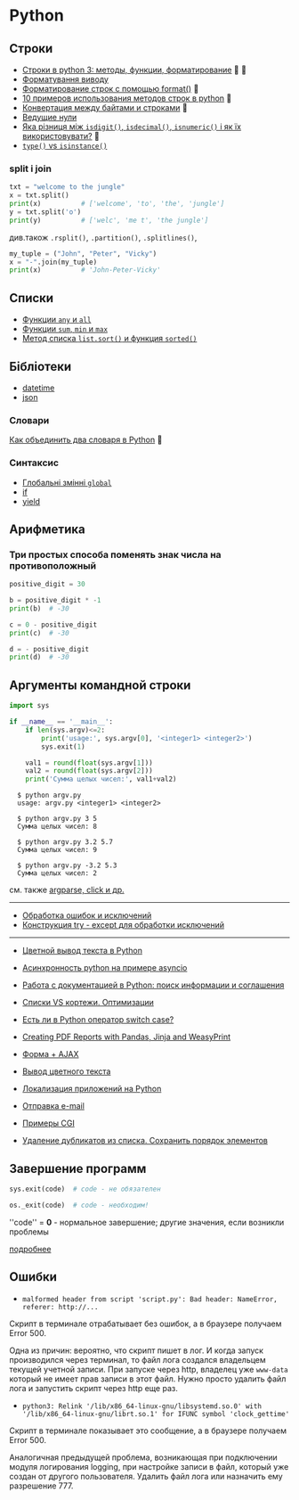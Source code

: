 # Python


## Строки

- [Строки в python 3: методы, функции, форматирование](https://pythonru.com/osnovy/stroki-python) :link: :onion:
- [Форматування виводу](output-formatting)
- [Форматирование строк с помощью format()](https://pythonru.com/osnovy/formatirovanie-v-python-s-pomoshhju-format) :link:
- [10 примеров использования методов строк в python](https://pythonru.com/primery/10-primerov-ispolzovanija-metodov-stok-v-python) :link:
- [Конвертация между байтами и строками](https://pyneng.readthedocs.io/ru/latest/book/16_unicode/python_3_convert.html) :link:
- [Ведущие нули](leading_zeros/)
- [Яка різниця між `isdigit()`, `isdecimal()`, `isnumeric()` і як їх використовувати?](https://miguendes.me/python-isdigit-isnumeric-isdecimal) :link:
- [`type()` vs `isinstance()`](type_isinstance)

### split i join

```python
txt = "welcome to the jungle"
x = txt.split()
print(x)          # ['welcome', 'to', 'the', 'jungle']
y = txt.split('o')
print(y)          # ['welc', 'me t', 'the jungle']
```
див.також `.rsplit()`, `.partition()`, `.splitlines()`, 

```python
my_tuple = ("John", "Peter", "Vicky")
x = "-".join(my_tuple)
print(x)          # 'John-Peter-Vicky'
```


## Списки

- [Функции `any` и `all`](list/any_all/)
- [Функции `sum`, `min` и `max`](list/sum_min_max/)
- [Метод списка `list.sort()` и функция `sorted()`](list/sort_sorted)

## Бібліотеки
- [datetime](datetime)
- [json](json)

### Словари

[Как объединить два словаря в Python](https://pythobyte.com/how-to-merge-two-dictionaries-in-python-48547651/) :link:

### Синтаксис

- [Глобальні змінні `global`](global)
- [if](syntax_if)
- [yield](yield)

## Арифметика

### Три простых способа поменять знак числа на противоположный

```python
positive_digit = 30

b = positive_digit * -1
print(b)  # -30

c = 0 - positive_digit
print(c)  # -30

d = - positive_digit
print(d)  # -30
```

## Аргументы командной строки

```python
import sys

if __name__ == '__main__':
	if len(sys.argv)<=2:
		print('usage:', sys.argv[0], '<integer1> <integer2>')
		sys.exit(1)

	val1 = round(float(sys.argv[1]))
	val2 = round(float(sys.argv[2]))
	print('Сумма целых чисел:', val1+val2)
```

```
  $ python argv.py
  usage: argv.py <integer1> <integer2>

  $ python argv.py 3 5
  Сумма целых чисел: 8

  $ python argv.py 3.2 5.7
  Сумма целых чисел: 9

  $ python argv.py -3.2 5.3
  Сумма целых чисел: 2
```

см. также [argparse, click и др.](library)

---


- [Обработка ошибок и исключений](https://pythonru.com/osnovy/znachenija-iskljuchenij-i-oshibok-v-python)
- [Конструкция try - except для обработки исключений](https://pythonworld.ru/tipy-dannyx-v-python/isklyucheniya-v-python-konstrukciya-try-except-dlya-obrabotki-isklyuchenij.html)

---

- [Цветной вывод текста в Python](https://all-python.ru/osnovy/tsvetnoj-vyvod-teksta.html)
- [Асинхронность python на примере asyncio](https://pythonru.com/primery/asinhronnost-python-na-primere)
- [Работа с документацией в Python: поиск информации и соглашения](https://proglib.io/p/python-docs/)
- [Списки VS кортежи. Оптимизации](https://habr.com/ru/post/417783/)
- [Есть ли в Python оператор switch case?](https://ru.stackoverflow.com/questions/460207/%D0%95%D1%81%D1%82%D1%8C-%D0%BB%D0%B8-%D0%B2-python-%D0%BE%D0%BF%D0%B5%D1%80%D0%B0%D1%82%D0%BE%D1%80-switch-case)
- [Creating PDF Reports with Pandas, Jinja and WeasyPrint](https://pbpython.com/pdf-reports.html)

- [Форма + AJAX](form_ajax)
- [Вывод цветного текста](https://all-python.ru/osnovy/tsvetnoj-vyvod-teksta.html)
- [Локализация приложений на Python](localization)

- [Отправка e-mail](email)
- [Примеры CGI](cgi-examples)
- [Удаление дубликатов из списка. Сохранить порядок элементов](remove_dubl)

## Завершение программ

```python
sys.exit(code)  # code - не обязателен
```

```python
os._exit(code)  # code - необходим!
```
''code'' = **0** - нормальное завершение; другие значения, если возникли проблемы

[подробнее](exit)


## Ошибки

* `malformed header from script 'script.py': Bad header: NameError, referer: http://...`

Скрипт в терминале отрабатывает без ошибок, а в браузере получаем Error 500.

Одна из причин: вероятно, что скрипт пишет в лог. И когда запуск производился через терминал, то файл лога создался владельцем текущей учетной записи. При запуске через http, владелец уже `www-data` который не имеет прав записи в этот файл. Нужно просто удалить файл лога и запустить скрипт через http еще раз.

* `python3: Relink '/lib/x86_64-linux-gnu/libsystemd.so.0' with '/lib/x86_64-linux-gnu/librt.so.1' for IFUNC symbol 'clock_gettime'`

Скрипт в терминале показывает это сообщение, а в браузере получаем Error 500.

Аналогичная предыдущей проблема, возникающая при подключении модуля логирования logging, при настройке записи в файл, который уже создан от другого пользователя. Удалить файл лога или назначить ему разрешение 777.
